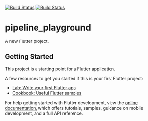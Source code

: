 <a href="https://github.com/RelappsStudio/pipeline_playground/actions"><img src="https://github.com/RelappsStudio/pipeline_playground/workflows/unit-tests/badge.svg" alt="Build Status"></a>
<a href="https://github.com/RelappsStudio/pipeline_playground/actions"><img src="https://github.com/RelappsStudio/pipeline_playground/workflows/code-scans/badge.svg" alt="Build Status"></a>


# pipeline_playground

A new Flutter project.

## Getting Started

This project is a starting point for a Flutter application.

A few resources to get you started if this is your first Flutter project:

- [Lab: Write your first Flutter app](https://docs.flutter.dev/get-started/codelab)
- [Cookbook: Useful Flutter samples](https://docs.flutter.dev/cookbook)

For help getting started with Flutter development, view the
[online documentation](https://docs.flutter.dev/), which offers tutorials,
samples, guidance on mobile development, and a full API reference.
